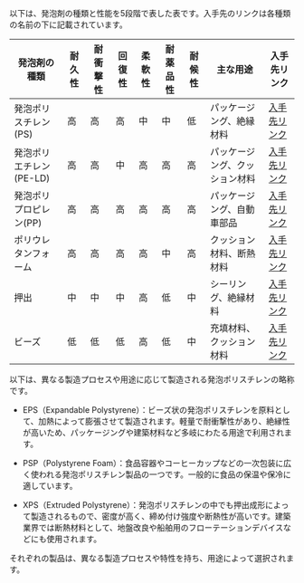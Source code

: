 以下は、発泡剤の種類と性能を5段階で表した表です。入手先のリンクは各種類の名前の下に記載されています。

| 発泡剤の種類       | 耐久性       | 耐衝撃性     | 回復性       | 柔軟性       | 耐薬品性     | 耐候性       | 主な用途     | 入手先リンク                    |
|-------------------|--------------|--------------|--------------|--------------|--------------|--------------|--------------|---------------------------------|
| 発泡ポリスチレン(PS)   | 高           | 高           | 高           | 中           | 中           | 低           | パッケージング、絶縁材料     | [入手先リンク](example.com/eps) |
| 発泡ポリエチレン(PE-LD)   | 高           | 高           | 中           | 高           | 高           | 高           | パッケージング、クッション材料 | [入手先リンク](example.com/pe)  |
| 発泡ポリプロピレン(PP) | 高           | 高           | 高           | 高           | 高           | 高           | パッケージング、自動車部品   | [入手先リンク](example.com/pp)  |
| ポリウレタンフォーム | 高           | 高           | 高           | 高           | 中           | 高           | クッション材料、断熱材料     | [入手先リンク](example.com/pu)  |
| 押出              | 中           | 中           | 中           | 高           | 低           | 中           | シーリング、絶縁材料         | [入手先リンク](example.com/ex)  |
| ビーズ            | 低           | 低           | 低           | 高           | 低           | 中           | 充填材料、クッション材料     | [入手先リンク](example.com/beads) |

以下は、異なる製造プロセスや用途に応じて製造される発泡ポリスチレンの略称です。

- EPS（Expandable Polystyrene）：ビーズ状の発泡ポリスチレンを原料として、加熱によって膨張させて製造されます。軽量で耐衝撃性があり、絶縁性が高いため、パッケージングや建築材料など多岐にわたる用途で利用されます。

- PSP（Polystyrene Foam）：食品容器やコーヒーカップなどの一次包装に広く使われる発泡ポリスチレン製品の一つです。一般的に食品の保温や保冷に適しています。

- XPS（Extruded Polystyrene）：発泡ポリスチレンの中でも押出成形によって製造されるもので、密度が高く、締め付け強度や断熱性が高いです。建築業界では断熱材料として、地盤改良や船舶用のフローテーションデバイスなどにも使用されます。

それぞれの製品は、異なる製造プロセスや特性を持ち、用途によって選択されます。